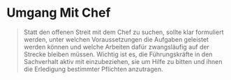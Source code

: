 Umgang Mit Chef
===============

> Statt den offenen Streit mit dem Chef zu suchen, sollte klar formuliert werden, unter welchen Voraussetzungen die Aufgaben geleistet werden können und welche Arbeiten dafür zwangsläufig auf der Strecke bleiben müssen. Wichtig ist es, die Führungskräfte in den Sachverhalt aktiv mit einzubeziehen, sie um Hilfe zu bitten und ihnen die Erledigung bestimmter Pflichten anzutragen.